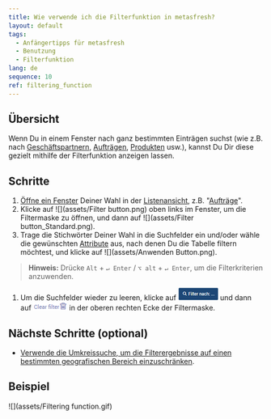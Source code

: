 ```yaml
---
title: Wie verwende ich die Filterfunktion in metasfresh?
layout: default
tags:
  - Anfängertipps für metasfresh
  - Benutzung
  - Filterfunktion
lang: de
sequence: 10
ref: filtering_function
---
```


## Übersicht
Wenn Du in einem Fenster nach ganz bestimmten Einträgen suchst (wie z.B. nach [Geschäftspartnern](Neuer_Geschaeftspartner), [Aufträgen](Auftrag_erfassen), [Produkten](NeuesProdukt) usw.), kannst Du Dir diese gezielt mithilfe der Filterfunktion anzeigen lassen.

## Schritte
1. [Öffne ein Fenster](Menu) Deiner Wahl in der [Listenansicht](Ansichten), z.B. "[Aufträge](Menu)".
1. Klicke auf ![](assets/Filter button.png) oben links im Fenster, um die Filtermaske zu öffnen, und dann auf ![](assets/Filter button_Standard.png).
1. Trage die Stichwörter Deiner Wahl in die Suchfelder ein und/oder wähle die gewünschten [Attribute](Attribute_GP_hinzufuegen) aus, nach denen Du die Tabelle filtern möchtest, und klicke auf ![](assets/Anwenden Button.png).
 >**Hinweis:** Drücke `Alt` + `↵ Enter` / `⌥ alt` + `↵ Enter`, um die Filterkriterien anzuwenden.

1. Um die Suchfelder wieder zu leeren, klicke auf ![](assets/Filter_nach_X.png) und dann auf ![](assets/Clear_filter.png) in der oberen rechten Ecke der Filtermaske.

## Nächste Schritte (optional)
- [Verwende die Umkreissuche, um die Filterergebnisse auf einen bestimmten geografischen Bereich einzuschränken](Umkreissuche_Geocoding).

## Beispiel
![](assets/Filtering function.gif)
